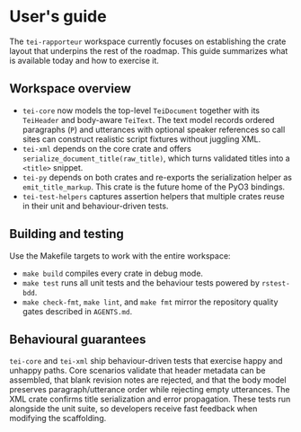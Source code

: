 # User's guide

The `tei-rapporteur` workspace currently focuses on establishing the crate
layout that underpins the rest of the roadmap. This guide summarizes what is
available today and how to exercise it.

## Workspace overview

- `tei-core` now models the top-level `TeiDocument` together with its
  `TeiHeader` and body-aware `TeiText`. The text model records ordered
  paragraphs (`P`) and utterances with optional speaker references so call
  sites can construct realistic script fixtures without juggling XML.
- `tei-xml` depends on the core crate and offers
  `serialize_document_title(raw_title)`, which turns validated titles into a
  `<title>` snippet.
- `tei-py` depends on both crates and re-exports the serialization helper as
  `emit_title_markup`. This crate is the future home of the PyO3 bindings.
- `tei-test-helpers` captures assertion helpers that multiple crates reuse in
  their unit and behaviour-driven tests.

## Building and testing

Use the Makefile targets to work with the entire workspace:

- `make build` compiles every crate in debug mode.
- `make test` runs all unit tests and the behaviour tests powered by
  `rstest-bdd`.
- `make check-fmt`, `make lint`, and `make fmt` mirror the repository quality
  gates described in `AGENTS.md`.

## Behavioural guarantees

`tei-core` and `tei-xml` ship behaviour-driven tests that exercise happy and
unhappy paths. Core scenarios validate that header metadata can be assembled,
that blank revision notes are rejected, and that the body model preserves
paragraph/utterance order while rejecting empty utterances. The XML crate
confirms title serialization and error propagation. These tests run alongside
the unit suite, so developers receive fast feedback when modifying the
scaffolding.

